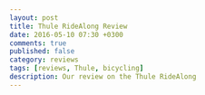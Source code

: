 ```yaml
---
layout: post
title: Thule RideAlong Review
date: 2016-05-10 07:30 +0300
comments: true
published: false
category: reviews
tags: [reviews, Thule, bicycling]
description: Our review on the Thule RideAlong
---
```

